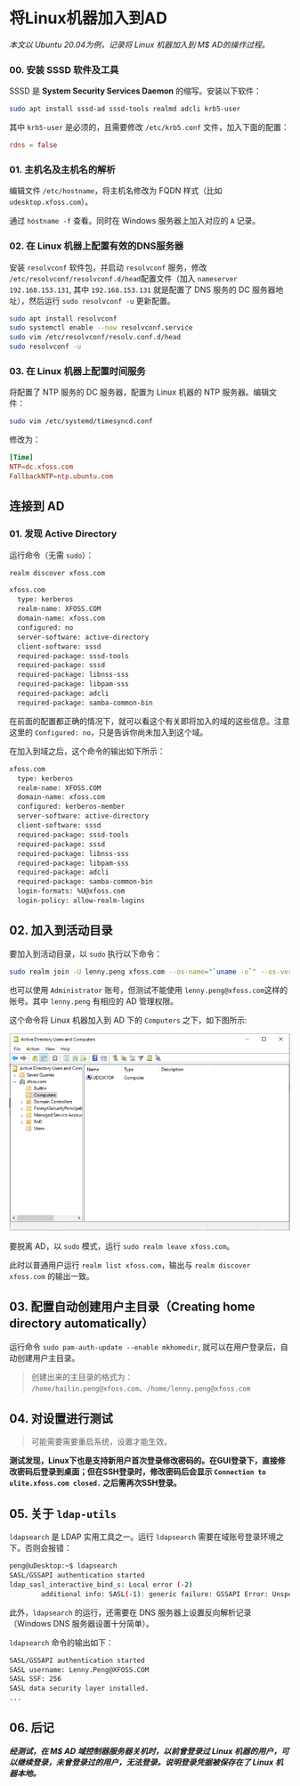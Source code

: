 # 将Linux机器加入到AD

_本文以 Ubuntu 20.04为例，记录将 Linux 机器加入到 M$ AD的操作过程。_

### 00. 安装 SSSD 软件及工具

SSSD 是 **System Security Services Daemon** 的缩写。安装以下软件：

```bash
sudo apt install sssd-ad sssd-tools realmd adcli krb5-user
```

其中 `krb5-user` 是必须的，且需要修改 `/etc/krb5.conf` 文件，加入下面的配置：

```conf
rdns = false
```

### 01. 主机名及主机名的解析

编辑文件 `/etc/hostname`，将主机名修改为 FQDN 样式（比如 `udesktop.xfoss.com`）。

通过 `hostname -f` 查看。同时在 Windows 服务器上加入对应的 `A` 记录。

### 02. 在 Linux 机器上配置有效的DNS服务器

安装 `resolvconf` 软件包，并启动 `resolvconf` 服务，修改 `/etc/resolvconf/resolvconf.d/head`配置文件（加入 `nameserver 192.168.153.131`, 其中 `192.168.153.131` 就是配置了 DNS 服务的 DC 服务器地址），然后运行 `sudo resolvconf -u` 更新配置。

```bash
sudo apt install resolvconf
sudo systemctl enable --now resolvconf.service
sudo vim /etc/resolvconf/resolv.conf.d/head
sudo resolvconf -u
```

### 03. 在 Linux 机器上配置时间服务

将配置了 NTP 服务的 DC 服务器，配置为 Linux 机器的 NTP 服务器。编辑文件：

```bash
sudo vim /etc/systemd/timesyncd.conf
```

修改为：

```conf
[Time]
NTP=dc.xfoss.com
FallbackNTP=ntp.ubuntu.com
```

## 连接到 AD

### 01. 发现 Active Directory

运行命令（无需 `sudo`）：

```bash
realm discover xfoss.com
```

```bash
xfoss.com
  type: kerberos
  realm-name: XFOSS.COM
  domain-name: xfoss.com
  configured: no
  server-software: active-directory
  client-software: sssd
  required-package: sssd-tools
  required-package: sssd
  required-package: libnss-sss
  required-package: libpam-sss
  required-package: adcli
  required-package: samba-common-bin
```

在前面的配置都正确的情况下，就可以看这个有关即将加入的域的这些信息。注意这里的 `Configured: no`，只是告诉你尚未加入到这个域。

在加入到域之后，这个命令的输出如下所示：

```bash
xfoss.com
  type: kerberos
  realm-name: XFOSS.COM
  domain-name: xfoss.com
  configured: kerberos-member
  server-software: active-directory
  client-software: sssd
  required-package: sssd-tools
  required-package: sssd
  required-package: libnss-sss
  required-package: libpam-sss
  required-package: adcli
  required-package: samba-common-bin
  login-formats: %U@xfoss.com
  login-policy: allow-realm-logins
```

## 02. 加入到活动目录

要加入到活动目录，以 `sudo` 执行以下命令：

```bash
sudo realm join -U lenny.peng xfoss.com --os-name="`uname -o`" --os-version="`uname -rsv`" --install='/' --verbose
```

也可以使用 `Administrator` 账号，但测试不能使用 `lenny.peng@xfoss.com`这样的账号。其中 `lenny.peng` 有相应的 AD 管理权限。

这个命令将 Linux 机器加入到 AD 下的 `Computers` 之下，如下图所示:

![已加入到AD的Ubuntu机器](images/ad_screen_shotcut.png)


要脱离 AD，以 `sudo` 模式，运行 `sudo realm leave xfoss.com`。

此时以普通用户运行 `realm list xfoss.com`，输出与 `realm discover xfoss.com` 的输出一致。

## 03. 配置自动创建用户主目录（Creating home directory automatically）

运行命令 `sudo pam-auth-update --enable mkhomedir`, 就可以在用户登录后，自动创建用户主目录。

> 创建出来的主目录的格式为： `/home/hailin.peng@xfoss.com`、`/home/lenny.peng@xfoss.com`

## 04. 对设置进行测试

> 可能需要需要重启系统，设置才能生效。

**测试发现，Linux下也是支持新用户首次登录修改密码的。在GUI登录下，直接修改密码后登录到桌面；但在SSH登录时，修改密码后会显示 `Connection to ulite.xfoss.com closed.` 之后需再次SSH登录。**

## 05. 关于 `ldap-utils`

`ldapsearch` 是 LDAP 实用工具之一。运行 `ldapsearch` 需要在域账号登录环境之下。否则会报错：

```bash
peng@uDesktop:~$ ldapsearch
SASL/GSSAPI authentication started
ldap_sasl_interactive_bind_s: Local error (-2)
        additional info: SASL(-1): generic failure: GSSAPI Error: Unspecified GSS failure.  Minor code may provide more information (No Kerberos credentials available (default cache: FILE:/tmp/krb5cc_1000))
```

此外，`ldapsearch` 的运行，还需要在 DNS 服务器上设置反向解析记录（Windows DNS 服务器设置十分简单）。

`ldapsearch` 命令的输出如下：

```bash
SASL/GSSAPI authentication started
SASL username: Lenny.Peng@XFOSS.COM
SASL SSF: 256
SASL data security layer installed.
...
```

## 06. 后记

___经测试，在 M$ AD 域控制器服务器关机时，以前曾登录过 Linux 机器的用户，可以继续登录，未曾登录过的用户，无法登录。说明登录凭据被保存在了 Linux 机器本地。___
